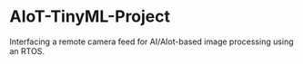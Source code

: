 # AIoT-TinyML-Project
Interfacing a remote camera feed for AI/AIot-based image processing using an RTOS.
